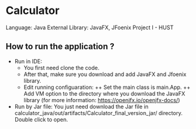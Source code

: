 # Calculator
Language: Java
External Library: JavaFX, JFoenix
Project I - HUST
## How to run the application ?
- Run in IDE: 
  + You first need clone the code. 
  + After that, make sure you download and add JavaFX and Jfoenix library.
  + Edit running configuaration: 
    ++ Set the main class is main.App.
    ++ Add VM option to the directory where you download the JavaFX library (for more information: https://openjfx.io/openjfx-docs/)
- Run by Jar file: You just need download the Jar file in calculator_java/out/artifacts/Calculator_final_version_jar/ directory. Double click to open.
  
